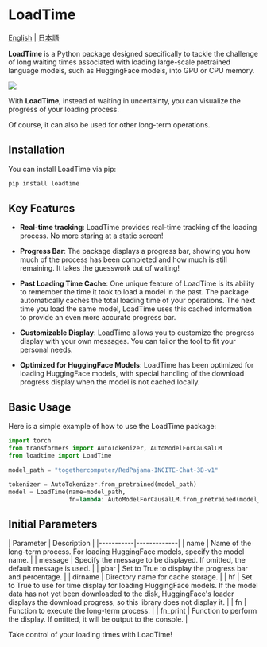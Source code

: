# LoadTime

[English](https://github.com/riversun/LoadTime/blob/main/README.md) | [&#26085;&#26412;&#35486;](https://github.com/riversun/LoadTime/blob/main/README_ja.md)


**LoadTime** is a Python package designed specifically 
to tackle the challenge of long waiting times associated 
with loading large-scale pretrained language models,
such as HuggingFace models, into GPU or CPU memory. 

<img src="https://riversun.github.io/loadtime/loadtime_std.gif">


With **LoadTime**, instead of waiting in uncertainty, 
you can visualize the progress of your loading process.


Of course, it can also be used for other long-term operations.

## Installation

You can install LoadTime via pip:

```bash
pip install loadtime
```


## Key Features

- **Real-time tracking**: LoadTime provides real-time tracking of the loading process. No more staring at a static screen!


- **Progress Bar**: The package displays a progress bar, showing you how much of the process has been completed and how much is still remaining. It takes the guesswork out of waiting!


- **Past Loading Time Cache**: One unique feature of LoadTime is its ability to remember the time it took to load a model in the past. The package automatically caches the total loading time of your operations. The next time you load the same model, LoadTime uses this cached information to provide an even more accurate progress bar.


- **Customizable Display**: LoadTime allows you to customize the progress display with your own messages. You can tailor the tool to fit your personal needs.


- **Optimized for HuggingFace Models**: LoadTime has been optimized for loading HuggingFace models, with special handling of the download progress display when the model is not cached locally.


## Basic Usage

Here is a simple example of how to use the LoadTime package:

```python
import torch
from transformers import AutoTokenizer, AutoModelForCausalLM
from loadtime import LoadTime

model_path = "togethercomputer/RedPajama-INCITE-Chat-3B-v1"

tokenizer = AutoTokenizer.from_pretrained(model_path)
model = LoadTime(name=model_path,
                 fn=lambda: AutoModelForCausalLM.from_pretrained(model_path, torch_dtype=torch.float16))()
```


## Initial Parameters

  | Parameter | Description |
    |-----------|-------------|
    | name      | Name of the long-term process. For loading HuggingFace models, specify the model name. |
    | message   | Specify the message to be displayed. If omitted, the default message is used. |
    | pbar      | Set to True to display the progress bar and percentage. |
    | dirname   | Directory name for cache storage. |
    | hf        | Set to True to use for time display for loading HuggingFace models. If the model data has not yet been downloaded to the disk, HuggingFace's loader displays the download progress, so this library does not display it. |
    | fn        | Function to execute the long-term process. |
    | fn_print  | Function to perform the display. If omitted, it will be output to the console. |


Take control of your loading times with LoadTime!


